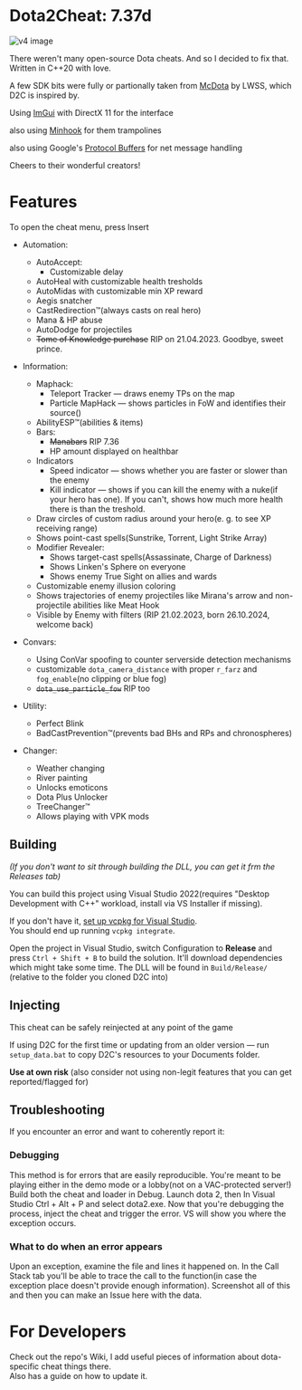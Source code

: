 # Dota2Cheat: 7.37d

![v4 image](https://github.com/ExistedGit/Dota2Cheat/assets/66470490/88dbfa94-0ba3-4d53-b355-8cb18de98d71)

There weren't many open-source Dota cheats. And so I decided to fix that. Written in C++20 with love.

A few SDK bits were fully or partionally taken from [McDota](https://github.com/LWSS/McDota) by LWSS, which D2C is inspired by.

Using [ImGui](https://github.com/ocornut/imgui) with DirectX 11 for the interface

also using [Minhook](https://github.com/TsudaKageyu/minhook) for them trampolines

also using Google's [Protocol Buffers](https://github.com/protocolbuffers/protobuf) for net message handling

Cheers to their wonderful creators!

# Features

To open the cheat menu, press Insert

- Automation:
  - AutoAccept:
    - Customizable delay
  - AutoHeal with customizable health tresholds
  - AutoMidas with customizable min XP reward
  - Aegis snatcher
  - CastRedirection™(always casts on real hero)
  - Mana & HP abuse
  - AutoDodge for projectiles
  - ~~Tome of Knowledge purchase~~ RIP on 21.04.2023. Goodbye, sweet prince.
- Information:
  - Maphack:
    - Teleport Tracker — draws enemy TPs on the map
    - Particle MapHack — shows particles in FoW and identifies their source()
  - AbilityESP™(abilities & items)
  - Bars:
    - ~~Manabars~~ RIP 7.36
    - HP amount displayed on healthbar
  - Indicators
    - Speed indicator — shows whether you are faster or slower than the enemy
    - Kill indicator — shows if you can kill the enemy with a nuke(if your hero has one). If you can't, shows how much more health there is than the treshold.
  - Draw circles of custom radius around your hero(e. g. to see XP receiving range)
  - Shows point-cast spells(Sunstrike, Torrent, Light Strike Array)
  - Modifier Revealer:
    - Shows target-cast spells(Assassinate, Charge of Darkness)
    - Shows Linken's Sphere on everyone
    - Shows enemy True Sight on allies and wards
  - Customizable enemy illusion coloring
  - Shows trajectories of enemy projectiles like Mirana's arrow and non-projectile abilities like Meat Hook
  - Visible by Enemy with filters (RIP 21.02.2023, born 26.10.2024, welcome back)

- Convars:
  - Using ConVar spoofing to counter serverside detection mechanisms
  - customizable `dota_camera_distance` with proper `r_farz` and `fog_enable`(no clipping or blue fog)
  - ~~`dota_use_particle_fow`~~ RIP too

- Utility:
  - Perfect Blink
  - BadCastPrevention™(prevents bad BHs and RPs and chronospheres)

- Changer:
  - Weather changing
  - River painting
  - Unlocks emoticons
  - Dota Plus Unlocker
  - TreeChanger™
  - Allows playing with VPK mods

## Building

*(If you don't want to sit through building the DLL, you can get it frm the Releases tab)*

You can build this project using Visual Studio 2022(requires "Desktop Development with C++" workload, install via VS Installer if missing).

If you don't have it, [set up vcpkg for Visual Studio](https://learn.microsoft.com/en-us/vcpkg/get_started/get-started-msbuild?pivots=shell-cmd#1---set-up-vcpkg). \
You should end up running `vcpkg integrate`.

Open the project in Visual Studio, switch Configuration to **Release** and press `Ctrl + Shift + B` to build the solution. It'll download dependencies which might take some time.
The DLL will be found in `Build/Release/` (relative to the folder you cloned D2C into)

## Injecting

This cheat can be safely reinjected at any point of the game

If using D2C for the first time or updating from an older version — run `setup_data.bat` to copy D2C's resources to your Documents folder.

**Use at own risk** (also consider not using non-legit features that you can get reported/flagged for)

## Troubleshooting

If you encounter an error and want to coherently report it:

### Debugging

This method is for errors that are easily reproducible. You're meant to be playing either in the demo mode or a lobby(not on a VAC-protected server!)
Build both the cheat and loader in Debug. Launch dota 2, then In Visual Studio Ctrl + Alt + P and select dota2.exe.
Now that you're debugging the process, inject the cheat and trigger the error. VS will show you where the exception occurs.

### What to do when an error appears

Upon an exception, examine the file and lines it happened on. In the Call Stack tab you'll be able to trace the call to the function(in case the exception place doesn't provide enough information). Screenshot all of this and then you can make an Issue here with the data.

# For Developers

Check out the repo's Wiki, I add useful pieces of information about dota-specific cheat things there. \
Also has a guide on how to update it.

